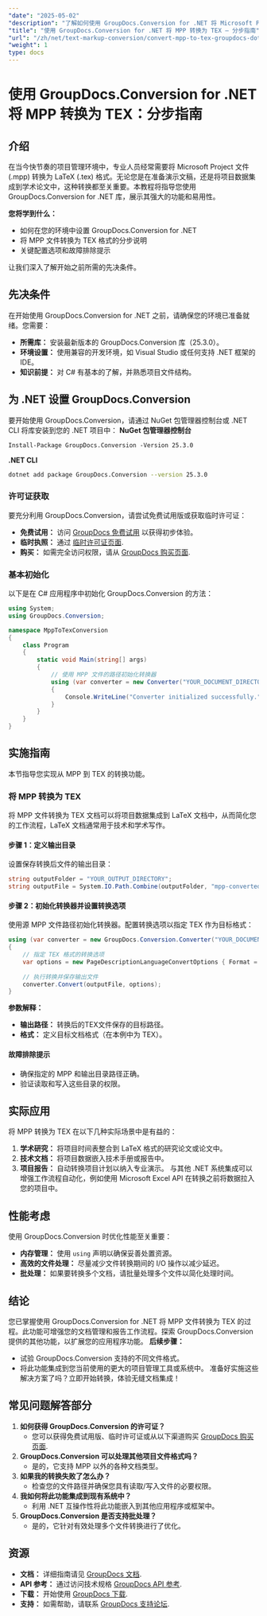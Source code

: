 ```yaml
---
"date": "2025-05-02"
"description": "了解如何使用 GroupDocs.Conversion for .NET 将 Microsoft Project 文件 (MPP) 转换为 LaTeX (TEX)。本指南提供详细的步骤和技巧。"
"title": "使用 GroupDocs.Conversion for .NET 将 MPP 转换为 TEX — 分步指南"
"url": "/zh/net/text-markup-conversion/convert-mpp-to-tex-groupdocs-dotnet/"
"weight": 1
type: docs
---
```

# 使用 GroupDocs.Conversion for .NET 将 MPP 转换为 TEX：分步指南
## 介绍
在当今快节奏的项目管理环境中，专业人员经常需要将 Microsoft Project 文件 (.mpp) 转换为 LaTeX (.tex) 格式。无论您是在准备演示文稿，还是将项目数据集成到学术论文中，这种转换都至关重要。本教程将指导您使用 GroupDocs.Conversion for .NET 库，展示其强大的功能和易用性。

**您将学到什么：**
- 如何在您的环境中设置 GroupDocs.Conversion for .NET
- 将 MPP 文件转换为 TEX 格式的分步说明
- 关键配置选项和故障排除提示

让我们深入了解开始之前所需的先决条件。
## 先决条件
在开始使用 GroupDocs.Conversion for .NET 之前，请确保您的环境已准备就绪。您需要：
- **所需库：** 安装最新版本的 GroupDocs.Conversion 库（25.3.0）。
- **环境设置：** 使用兼容的开发环境，如 Visual Studio 或任何支持 .NET 框架的 IDE。
- **知识前提：** 对 C# 有基本的了解，并熟悉项目文件结构。
## 为 .NET 设置 GroupDocs.Conversion
要开始使用 GroupDocs.Conversion，请通过 NuGet 包管理器控制台或 .NET CLI 将库安装到您的 .NET 项目中：
**NuGet 包管理器控制台**
```shell
Install-Package GroupDocs.Conversion -Version 25.3.0
```
**.NET CLI**
```bash
dotnet add package GroupDocs.Conversion --version 25.3.0
```
### 许可证获取
要充分利用 GroupDocs.Conversion，请尝试免费试用版或获取临时许可证：
- **免费试用：** 访问 [GroupDocs 免费试用](https://releases.groupdocs.com/conversion/net/) 以获得初步体验。
- **临时执照：** 通过 [临时许可证页面](https://purchase。groupdocs.com/temporary-license/).
- **购买：** 如需完全访问权限，请从 [GroupDocs 购买页面](https://purchase。groupdocs.com/buy).
### 基本初始化
以下是在 C# 应用程序中初始化 GroupDocs.Conversion 的方法：
```csharp
using System;
using GroupDocs.Conversion;

namespace MppToTexConversion
{
    class Program
    {
        static void Main(string[] args)
        {
            // 使用 MPP 文件的路径初始化转换器
            using (var converter = new Converter("YOUR_DOCUMENT_DIRECTORY\sample.mpp"))
            {
                Console.WriteLine("Converter initialized successfully.");
            }
        }
    }
}
```
## 实施指南
本节指导您实现从 MPP 到 TEX 的转换功能。
### 将 MPP 转换为 TEX
将 MPP 文件转换为 TEX 文档可以将项目数据集成到 LaTeX 文档中，从而简化您的工作流程，LaTeX 文档通常用于技术和学术写作。
#### 步骤 1：定义输出目录
设置保存转换后文件的输出目录：
```csharp
string outputFolder = "YOUR_OUTPUT_DIRECTORY";
string outputFile = System.IO.Path.Combine(outputFolder, "mpp-converted-to.tex");
```
#### 步骤 2：初始化转换器并设置转换选项
使用源 MPP 文件路径初始化转换器。配置转换选项以指定 TEX 作为目标格式：
```csharp
using (var converter = new GroupDocs.Conversion.Converter("YOUR_DOCUMENT_DIRECTORY\sample.mpp"))
{
    // 指定 TEX 格式的转换选项
    var options = new PageDescriptionLanguageConvertOptions { Format = GroupDocs.Conversion.FileTypes.PageDescriptionLanguageFileType.Tex };
    
    // 执行转换并保存输出文件
    converter.Convert(outputFile, options);
}
```
**参数解释：**
- **输出路径：** 转换后的TEX文件保存的目标路径。
- **格式：** 定义目标文档格式（在本例中为 TEX）。
#### 故障排除提示
- 确保指定的 MPP 和输出目录路径正确。
- 验证读取和写入这些目录的权限。
## 实际应用
将 MPP 转换为 TEX 在以下几种实际场景中是有益的：
1. **学术研究：** 将项目时间表整合到 LaTeX 格式的研究论文或论文中。
2. **技术文档：** 将项目数据嵌入技术手册或报告中。
3. **项目报告：** 自动转换项目计划以纳入专业演示。
与其他 .NET 系统集成可以增强工作流程自动化，例如使用 Microsoft Excel API 在转换之前将数据拉入您的项目中。
## 性能考虑
使用 GroupDocs.Conversion 时优化性能至关重要：
- **内存管理：** 使用 `using` 声明以确保妥善处置资源。
- **高效的文件处理：** 尽量减少文件转换期间的 I/O 操作以减少延迟。
- **批处理：** 如果要转换多个文档，请批量处理多个文件以简化处理时间。
## 结论
您已掌握使用 GroupDocs.Conversion for .NET 将 MPP 文件转换为 TEX 的过程。此功能可增强您的文档管理和报告工作流程。探索 GroupDocs.Conversion 提供的其他功能，以扩展您的应用程序功能。
**后续步骤：**
- 试验 GroupDocs.Conversion 支持的不同文件格式。
- 将此功能集成到您当前使用的更大的项目管理工具或系统中。
准备好实施这些解决方案了吗？立即开始转换，体验无缝文档集成！
## 常见问题解答部分
1. **如何获得 GroupDocs.Conversion 的许可证？**
   - 您可以获得免费试用版、临时许可证或从以下渠道购买 [GroupDocs 购买页面](https://purchase。groupdocs.com/buy).
2. **GroupDocs.Conversion 可以处理其他项目文件格式吗？**
   - 是的，它支持 MPP 以外的各种文档类型。
3. **如果我的转换失败了怎么办？**
   - 检查您的文件路径并确保您具有读取/写入文件的必要权限。
4. **我如何将此功能集成到现有系统中？**
   - 利用 .NET 互操作性将此功能嵌入到其他应用程序或框架中。
5. **GroupDocs.Conversion 是否支持批处理？**
   - 是的，它针对有效处理多个文件转换进行了优化。
## 资源
- **文档：** 详细指南请见 [GroupDocs 文档](https://docs。groupdocs.com/conversion/net/).
- **API 参考：** 通过访问技术规格 [GroupDocs API 参考](https://reference。groupdocs.com/conversion/net/).
- **下载：** 开始使用 [GroupDocs 下载](https://releases。groupdocs.com/conversion/net/).
- **支持：** 如需帮助，请联系 [GroupDocs 支持论坛](https://forum。groupdocs.com/c/conversion/10).